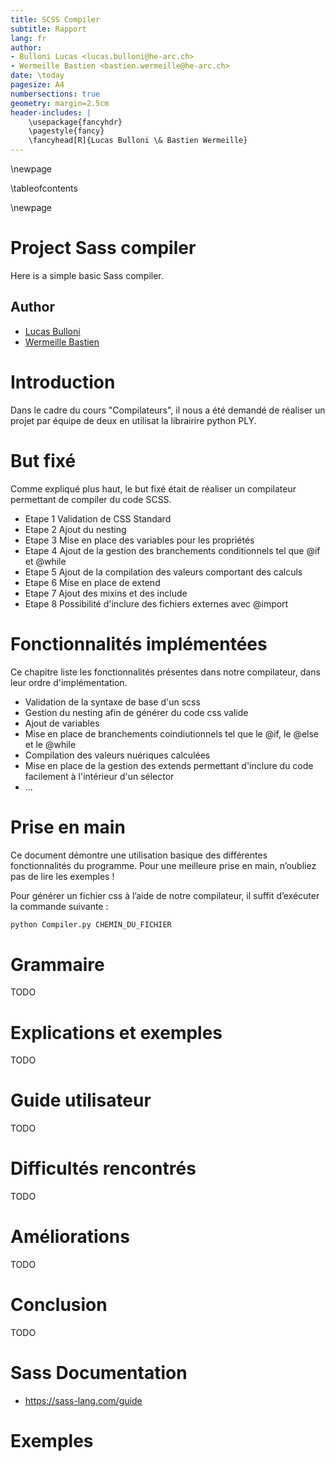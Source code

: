 ```yaml
---
title: SCSS Compiler
subtitle: Rapport
lang: fr
author:
- Bulloni Lucas <lucas.bulloni@he-arc.ch>
- Wermeille Bastien <bastien.wermeille@he-arc.ch>
date: \today
pagesize: A4
numbersections: true
geometry: margin=2.5cm
header-includes: |
    \usepackage{fancyhdr}
    \pagestyle{fancy}
    \fancyhead[R]{Lucas Bulloni \& Bastien Wermeille}
---
```


\newpage

\tableofcontents

\newpage


# Project Sass compiler

Here is a simple basic Sass compiler.

## Author
- [Lucas Bulloni](https://github.com/bull0n)
- [Wermeille Bastien](https://github.com/Ph0tonic/)


# Introduction
Dans le cadre du cours "Compilateurs", il nous a été demandé de réaliser un projet par équipe de deux en utilisat la librairire python PLY.

# But fixé
Comme expliqué plus haut, le but fixé était de réaliser un compilateur permettant de compiler du code SCSS.

- Etape 1 Validation de CSS Standard
- Etape 2 Ajout du nesting
- Etape 3 Mise en place des variables pour les propriétés
- Etape 4 Ajout de la gestion des branchements conditionnels tel que @if et @while
- Etape 5 Ajout de la compilation des valeurs comportant des calculs
- Etape 6 Mise en place de extend
- Etape 7 Ajout des mixins et des include
- Etape 8 Possibilité d'inclure des fichiers externes avec @import

# Fonctionnalités implémentées
Ce chapitre liste les fonctionnalités présentes dans notre compilateur, dans leur ordre d'implémentation.

- Validation de la syntaxe de base d'un scss
- Gestion du nesting afin de générer du code css valide
- Ajout de variables
- Mise en place de branchements coindiutionnels tel que le @if, le @else et le @while
- Compilation des valeurs  nuériques calculées
- Mise en place de la gestion des extends permettant d'inclure du code facilement à l'intérieur d'un sélector
- ...

# Prise en main
Ce document démontre une utilisation basique des différentes fonctionnalités du programme. Pour
une meilleure prise en main, n’oubliez pas de lire les exemples !

Pour générer un fichier css à l’aide de notre compilateur, il suffit d’exécuter la commande suivante :

```sh
python Compiler.py CHEMIN_DU_FICHIER
```


# Grammaire
TODO

# Explications et exemples
TODO

# Guide utilisateur
TODO

# Difficultés rencontrés
TODO

# Améliorations
TODO

# Conclusion
TODO


# Sass Documentation

- https://sass-lang.com/guide

# Exemples
